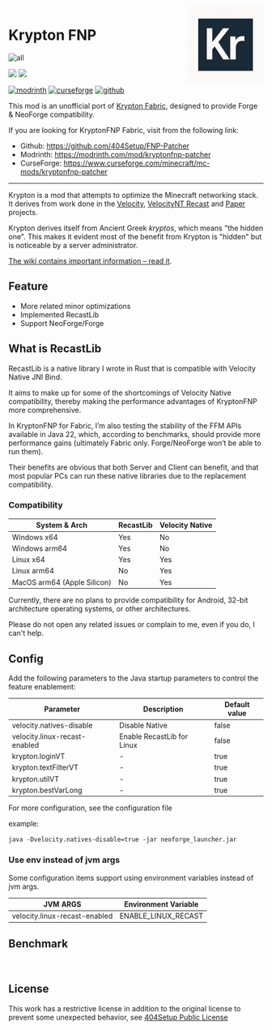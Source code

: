 <img src="./common/src/main/resources/assets/krypton_fnp/icon.png" alt="Logo" align="right" width="150">

Krypton FNP
====

![all](https://img.shields.io/badge/environment-any-4caf50?style=flat-square)

[![](https://badges.moddingx.org/modrinth/downloads/krypton-fnp)](https://modrinth.com/mod/krypton-fnp) 
[![](https://badges.moddingx.org/curseforge/downloads/1269169)](https://www.curseforge.com/minecraft/mc-mods/krypton-fnp)

[![modrinth](https://cdn.jsdelivr.net/npm/@intergrav/devins-badges@3/assets/cozy/available/modrinth_vector.svg)](https://modrinth.com/mod/krypton-fnp) 
[![curseforge](https://cdn.jsdelivr.net/npm/@intergrav/devins-badges@3/assets/cozy/available/curseforge_vector.svg)](https://www.curseforge.com/minecraft/mc-mods/krypton-fnp) 
[![github](https://cdn.jsdelivr.net/npm/@intergrav/devins-badges@3/assets/cozy/available/github_vector.svg)](https://github.com/404Setup/KryptonFNP/releases)

This mod is an unofficial port of [Krypton Fabric](https://modrinth.com/mod/krypton), designed to provide Forge &
NeoForge compatibility.

If you are looking for KryptonFNP Fabric, visit from the following link:

- Github: https://github.com/404Setup/FNP-Patcher
- Modrinth: https://modrinth.com/mod/kryptonfnp-patcher
- CurseForge: https://www.curseforge.com/minecraft/mc-mods/kryptonfnp-patcher

---

Krypton is a mod that attempts to optimize the Minecraft networking stack. It derives from work
done in the [Velocity](https://velocitypowered.com/), [VelocityNT Recast](https://github.com/404Setup/VelocityNT-Recast)
and [Paper](https://papermc.io) projects.

Krypton derives itself from Ancient Greek _kryptos_, which means "the hidden one". This makes
it evident most of the benefit from Krypton is "hidden" but is noticeable by a server administrator.

[The wiki contains important information &ndash; read it](https://github.com/astei/krypton/wiki).

## Feature

- More related minor optimizations
- Implemented RecastLib
- Support NeoForge/Forge

## What is RecastLib

RecastLib is a native library I wrote in Rust that is compatible with Velocity Native JNI Bind.

It aims to make up for some of the shortcomings of Velocity Native compatibility,
thereby making the performance advantages of KryptonFNP more comprehensive.

In KryptonFNP for Fabric, I’m also testing the stability of the FFM APIs available in Java 22,
which, according to benchmarks, should provide more performance gains
(ultimately Fabric only. Forge/NeoForge won’t be able to run them).

Their benefits are obvious that both Server and Client can benefit, and that most popular PCs can run these native
libraries due to the replacement compatibility.

### Compatibility

| System & Arch               | RecastLib | Velocity Native |
|-----------------------------|-----------|-----------------|
| Windows x64                 | Yes       | No              |
| Windows arm64               | Yes       | No              |
| Linux x64                   | Yes       | Yes             |
| Linux arm64                 | No        | Yes             |
| MacOS arm64 (Apple Silicon) | No        | Yes             |

Currently, there are no plans to provide compatibility for Android,
32-bit architecture operating systems, or other architectures.

Please do not open any related issues or complain to me,
even if you do, I can't help.

## Config

Add the following parameters to the Java startup parameters to control the feature enablement:

| Parameter                     | Description                | Default value |
|-------------------------------|----------------------------|---------------|
| velocity.natives-disable      | Disable Native             | false         |
| velocity.linux-recast-enabled | Enable RecastLib for Linux | false         |
| krypton.loginVT               | -                          | true          |
| krypton.textFilterVT          | -                          | true          |
| krypton.utilVT                | -                          | true          |
| krypton.bestVarLong           | -                          | true          |

For more configuration, see the configuration file

example:

```shell
java -Dvelocity.natives-disable=true -jar neoforge_launcher.jar
```

### Use env instead of jvm args

Some configuration items support using environment variables instead of jvm args.

| JVM ARGS                      | Environment Variable |
|-------------------------------|----------------------|
| velocity.linux-recast-enabled | ENABLE_LINUX_RECAST  |

## Benchmark
<a href="https://github.com/404Setup/KryptonFNP/blob/master/Benchmark.md">
<img src="https://img.shields.io/badge/Github-View-4caf50?style=flat-square" alt=""/>
</a>

## License

This work has a restrictive license in addition to the original license to prevent some unexpected behavior,
see [404Setup Public License](https://github.com/404Setup/404Setup/blob/main/LICENSE.md)